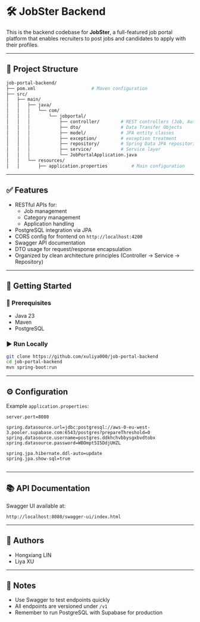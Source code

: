# 🛠 JobSter Backend

This is the backend codebase for **JobSter**, a full-featured job portal platform that enables recruiters to post jobs and candidates to apply with their profiles.

---

## 📁 Project Structure

```bash
job-portal-backend/
├── pom.xml                     # Maven configuration
├── src/
│   ├── main/
│   │   ├── java/
│   │   │   └── com/
│   │   │       └── jobportal/
│   │   │           ├── controller/        # REST controllers (Job, Authentication, Application)
│   │   │           ├── dto/               # Data Transfer Objects
│   │   │           ├── model/             # JPA entity classes
│   │   │           ├── exception/         # exception treatment
│   │   │           ├── repository/        # Spring Data JPA repositories
│   │   │           ├── service/           # Service layer
│   │   │           └── JobPortalApplication.java
│   │   └── resources/
│   │       ├── application.properties         # Main configuration
```

---

## ✅ Features

- RESTful APIs for:
  - Job management
  - Category management
  - Application handling
- PostgreSQL integration via JPA
- CORS config for frontend on `http://localhost:4200`
- Swagger API documentation
- DTO usage for request/response encapsulation
- Organized by clean architecture principles (Controller → Service → Repository)

---

## 🚀 Getting Started

### 🧰 Prerequisites

- Java 23
- Maven
- PostgreSQL

### ▶️ Run Locally

```bash
git clone https://github.com/xuliya000/job-portal-backend
cd job-portal-backend
mvn spring-boot:run
```

---

## ⚙️ Configuration

Example `application.properties`:

```properties
server.port=8080

spring.datasource.url=jdbc:postgresql://aws-0-eu-west-3.pooler.supabase.com:6543/postgres?prepareThreshold=0
spring.datasource.username=postgres.ddkhchvbbysgxbvdtobx
spring.datasource.password=WBOmpt5I5DdjUHZL

spring.jpa.hibernate.ddl-auto=update
spring.jpa.show-sql=true


```

---

## 📚 API Documentation

Swagger UI available at:
```
http://localhost:8080/swagger-ui/index.html
```

---

## 👥 Authors

- Hongxiang LIN
- Liya XU

---

## 📌 Notes

- Use Swagger to test endpoints quickly
- All endpoints are versioned under `/v1`
- Remember to run PostgreSQL with Supabase for production
